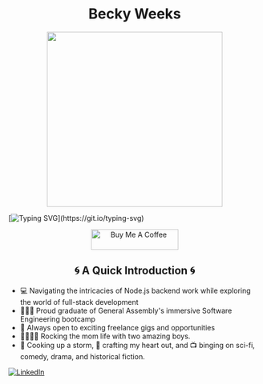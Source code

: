 # <center>Becky Weeks
<div id="header" align="center">
<img src="https://media.giphy.com/media/hpXdHPfFI5wTABdDx9/giphy.gif" width="350"/>
</div>

[![Typing SVG](https://readme-typing-svg.demolab.com?font=Fira+Code&pause=1000&color=E1515F&background=FFFFFF00&center=true&vCenter=true&width=435&lines=Welcome!+;Thanks+for+stopping+by.)](https://git.io/typing-svg)


<center><a href="hhttps://www.buymeacoffee.com/mightyoakcoder" target="_blank"><img src="https://cdn.buymeacoffee.com/buttons/default-yellow.png" alt="Buy Me A Coffee" height="41" width="174"></a>


## 🌀 A Quick Introduction 🌀</center>
- 💻 Navigating the intricacies of Node.js backend work while exploring the world of full-stack development
- 👩🏻‍🎓 Proud graduate of General Assembly's immersive Software Engineering bootcamp
- 🌟 Always open to exciting freelance gigs and opportunities
- 👦🏻👦🏻 Rocking the mom life with two amazing boys.
- 🍳 Cooking up a storm, 🧶 crafting my heart out, and 📺 binging on sci-fi, comedy, drama, and historical fiction.

<!-- [![Becky's GitHub stats](https://github-readme-stats.vercel.app/api?username=beckyweeks14&show_icons=true&theme=dracula)](https://github.com/beckyweeks14/github-readme-stats) -->

[![LinkedIn](https://img.shields.io/badge/LinkedIn-0077B5?style=for-the-badge&logo=linkedin&logoColor=white)](https://www.linkedin.com/in/beckyweeks14/)
